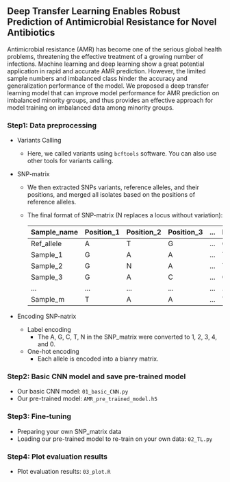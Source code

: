 ## Deep Transfer Learning Enables Robust Prediction of Antimicrobial Resistance for Novel Antibiotics

Antimicrobial resistance (AMR) has become one of the serious global health problems, threatening the effective treatment of a growing number of infections. Machine learning and deep learning show a great potential application in rapid and accurate AMR prediction. However, the limited sample numbers and imbalanced class hinder the accuracy and generalization performance of the model. We proposed a deep transfer learning model that can improve model performance for AMR prediction on imbalanced minority groups, and thus provides an effective approach for model training on imbalanced data among minority groups. 

### Step1: Data preprocessing

- Variants Calling

  - Here, we called variants using `bcftools` software. You can also use other tools for variants calling.

- SNP-matrix 

  - We then extracted SNPs variants, reference alleles, and their positions, and merged all isolates based on the positions of reference alleles.

  - The final format of SNP-matrix (N replaces a locus without variation):

    | Sample_name | Position_1 | Position_2 | Position_3 | ...  | Position_n |
    | ----------- | ---------- | ---------- | ---------- | ---- | ---------- |
    | Ref_allele  | A          | T          | G          | ...  | C          |
    | Sample_1    | G          | A          | A          | ...  | T          |
    | Sample_2    | G          | N          | A          | ...  | T          |
    | Sample_3    | G          | A          | C          | ...  | G          |
    | ...         | ...        | ...        | ...        | ...  | ...        |
    | Sample_m    | T          | A          | A          | ...  | T          |

- Encoding SNP-natrix

  - Label encoding
    - The A, G, C, T, N in the SNP_matrix were converted to 1, 2, 3, 4, and 0.
  - One-hot encoding
    - Each allele is encoded into a bianry matrix.

### Step2: Basic CNN model and save pre-trained model

- Our basic CNN model: `01_basic_CNN.py`
- Our pre-trained model: `AMR_pre_trained_model.h5`

### Step3: Fine-tuning

- Preparing your own SNP_matrix data
- Loading our pre-trained model to re-train on your own data: `02_TL.py`

### Step4: Plot evaluation results

- Plot evaluation results: `03_plot.R`



